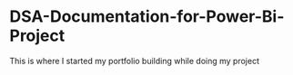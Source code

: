 # DSA-Documentation-for-Power-Bi-Project
This is where I started my portfolio building while doing my project 
